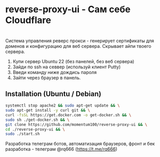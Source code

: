 # reverse-proxy-ui - Сам себе Cloudflare
# 

Система управления реверс прокси - генерирует сертификаты для доменов и конфигурацию для веб сервера. Скрывает айпи твоего сервера.

1. Купи сервер Ubuntu 22 (без панелей, без веб сервера)
2. Зайди по ssh на севвер (используй клиент Putty)
3. Введи команду ниже дождись пароля
4. Зайти через браузер в панель.




## Installation (Ubuntu / Debian)

```bash
systemctl stop apache2 && sudo apt-get update && \
sudo apt-get install -y curl git && \
curl -fsSL https://get.docker.com -o get-docker.sh && \
sudo sh ./get-docker.sh && \
git clone https://github.com/momentum100/reverse-proxy-ui && \
cd ./reverse-proxy-ui && \
sudo ./start.sh
```

Разработка телеграм ботов, автоматизация браузеров, фронт и бек разработка - телеграм @rq666 (https://t.me/rq666)
